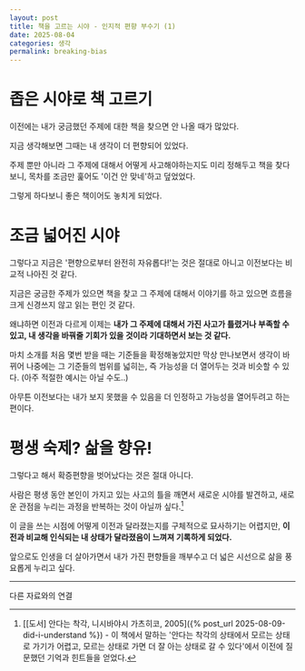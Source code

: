 ```yaml
---
layout: post
title: 책을 고르는 시야 - 인지적 편향 부수기 (1)
date: 2025-08-04
categories: 생각
permalink: breaking-bias
---
```


# 좁은 시야로 책 고르기

이전에는 내가 궁금했던 주제에 대한 책을 찾으면 안 나올 때가 많았다.

지금 생각해보면 그때는 내 생각이 더 편향되어 있었다.

주제 뿐만 아니라 그 주제에 대해서 어떻게 사고해야하는지도 미리 정해두고 책을 찾다보니, 목차를 조금만 훑어도 '이건 안 맞네'하고 덮었었다.

그렇게 하다보니 좋은 책이어도 놓치게 되었다.

# 조금 넓어진 시야

그렇다고 지금은 '편향으로부터 완전히 자유롭다!'는 것은 절대로 아니고 이전보다는 비교적 나아진 것 같다.

지금은 궁금한 주제가 있으면 책을 찾고 그 주제에 대해서 이야기를 하고 있으면 흐름을 크게 신경쓰지 않고 읽는 편인 것 같다.

왜냐하면 이전과 다르게 이제는 **내가 그 주제에 대해서 가진 사고가 틀렸거나 부족할 수 있고, 내 생각을 바꿔줄 기회가 있을 것이라 기대하면서 보는 것 같다.**

마치 소개를 처음 몇번 받을 때는 기준들을 확정해놓았지만 막상 만나보면서 생각이 바뀌어 나중에는 그 기준들의 범위를 넓히는, 즉 가능성을 더 열어두는 것과 비슷할 수 있다. (아주 적절한 예시는 아닐 수도..)

아무튼 이전보다는 내가 보지 못했을 수 있음을 더 인정하고 가능성을 열어두려고 하는 편이다.

# 평생 숙제? 삶을 향유!

그렇다고 해서 확증편향을 벗어났다는 것은 절대 아니다.

사람은 평생 동안 본인이 가지고 있는 사고의 틀을 깨면서 새로운 시야를 발견하고, 새로운 관점을 누리는 과정을 반복하는 것이 아닐까 싶다.[^1]

이 글을 쓰는 시점에 어떻게 이전과 달라졌는지를 구체적으로 묘사하기는 어렵지만, **이전과 비교해 인식되는 내 상태가 달라졌음이 느껴져 기록하게 되었다.**

<emphasis>앞으로도 인생을 더 살아가면서 내가 가진 편향들을 깨부수고 더 넓은 시선으로 삶을 풍요롭게 누리고 싶다.</emphasis>

---
다른 자료와의 연결

[^1]: [[도서] 안다는 착각, 니시바야시 가츠히코, 2005]({% post_url 2025-08-09-did-i-understand %}) - 이 책에서 말하는 '안다는 착각의 상태에서 모르는 상태로 가기가 어렵고, 모르는 상태로 가면 더 잘 아는 상태로 갈 수 있다'에서 이전에 질문했던 기억과 힌트들을 얻었다.

